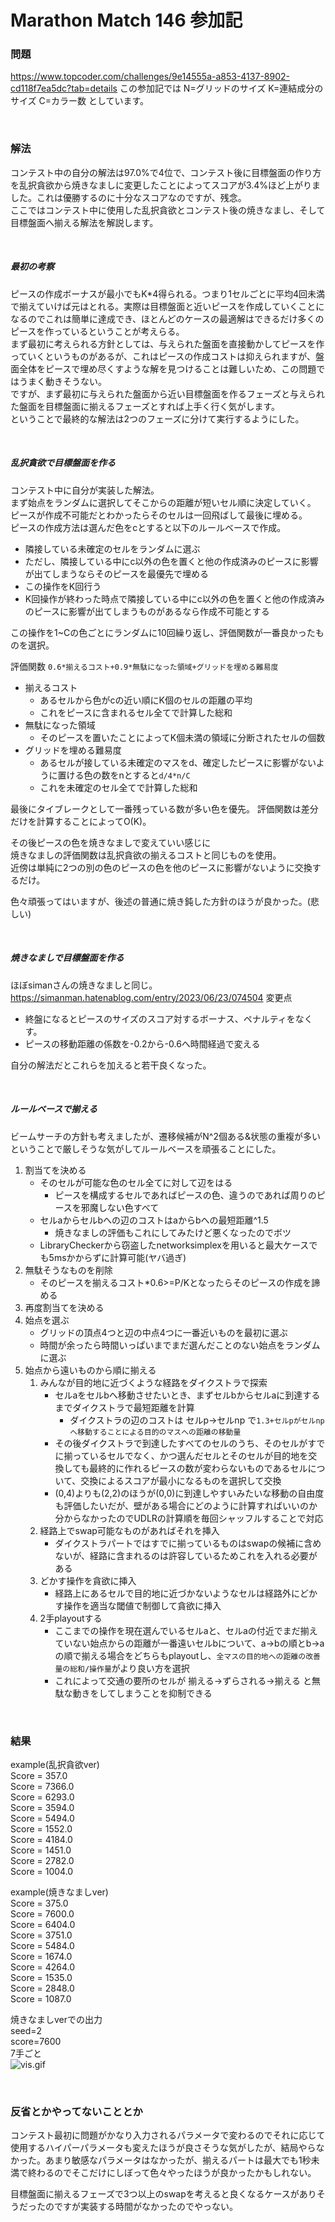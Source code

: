 # Marathon Match 146 参加記


### 問題
https://www.topcoder.com/challenges/9e14555a-a853-4137-8902-cd118f7ea5dc?tab=details
この参加記では N=グリッドのサイズ K=連結成分のサイズ C=カラー数 としています。

<br>

### 解法
コンテスト中の自分の解法は97.0%で4位で、コンテスト後に目標盤面の作り方を乱択貪欲から焼きなましに変更したことによってスコアが3.4%ほど上がりました。これは優勝するのに十分なスコアなのですが、残念。  
ここではコンテスト中に使用した乱択貪欲とコンテスト後の焼きなまし、そして目標盤面へ揃える解法を解説します。  

<br>

##### 最初の考察
ピースの作成ボーナスが最小でもK*4得られる。つまり1セルごとに平均4回未満で揃えていけば元はとれる。実際は目標盤面と近いピースを作成していくことになるのでこれは簡単に達成でき、ほとんどのケースの最適解はできるだけ多くのピースを作っているということが考えらる。    
まず最初に考えられる方針としては、与えられた盤面を直接動かしてピースを作っていくというものがあるが、これはピースの作成コストは抑えられますが、盤面全体をピースで埋め尽くすような解を見つけることは難しいため、この問題ではうまく動きそうない。  
ですが、まず最初に与えられた盤面から近い目標盤面を作るフェーズと与えられた盤面を目標盤面に揃えるフェーズとすれば上手く行く気がします。  
ということで最終的な解法は2つのフェーズに分けて実行するようにした。 

<br>

##### 乱択貪欲で目標盤面を作る
コンテスト中に自分が実装した解法。  
まず始点をランダムに選択してそこからの距離が短いセル順に決定していく。  
ピースが作成不可能だとわかったらそのセルは一回飛ばして最後に埋める。  
ピースの作成方法は選んだ色をcとすると以下のルールベースで作成。    
- 隣接している未確定のセルをランダムに選ぶ
- ただし、隣接している中にc以外の色を置くと他の作成済みのピースに影響が出てしまうならそのピースを最優先で埋める
- この操作をK回行う
- K回操作が終わった時点で隣接している中にc以外の色を置くと他の作成済みのピースに影響が出てしまうものがあるなら作成不可能とする  

この操作を1~Cの色ごとにランダムに10回繰り返し、評価関数が一番良かったものを選択。  

評価関数
`0.6*揃えるコスト+0.9*無駄になった領域+グリッドを埋める難易度`

- 揃えるコスト
	-  あるセルから色がcの近い順にK個のセルの距離の平均
	-  これをピースに含まれるセル全てで計算した総和
- 無駄になった領域
	- そのピースを置いたことによってK個未満の領域に分断されたセルの個数
- グリッドを埋める難易度
	- あるセルが接している未確定のマスをd、確定したピースに影響がないように置ける色の数をnとすると`d/4*n/C`
	- これを未確定のセル全てで計算した総和  

最後にタイブレークとして一番残っている数が多い色を優先。
評価関数は差分だけを計算することによってO(K)。
  
その後ピースの色を焼きなましで変えていい感じに  
焼きなましの評価関数は乱択貪欲の揃えるコストと同じものを使用。  
近傍は単純に2つの別の色のピースの色を他のピースに影響がないように交換するだけ。  

色々頑張ってはいますが、後述の普通に焼き鈍した方針のほうが良かった。(悲しい) 


<br>

##### 焼きなましで目標盤面を作る
ほぼsimanさんの焼きなましと同じ。  
https://simanman.hatenablog.com/entry/2023/06/23/074504
変更点
- 終盤になるとピースのサイズのスコア対するボーナス、ペナルティをなくす。
-  ピースの移動距離の係数を-0.2から-0.6へ時間経過で変える

自分の解法だとこれらを加えると若干良くなった。  

<br>

##### ルールベースで揃える
ビームサーチの方針も考えましたが、遷移候補がN^2個ある&状態の重複が多いということで厳しそうな気がしてルールベースを頑張ることにした。  

1. 割当てを決める
	- そのセルが可能な色のセル全てに対して辺をはる
		- ピースを構成するセルであればピースの色、違うのであれば周りのピースを邪魔しない色すべて
	- セルaからセルbへの辺のコストはaからbへの最短距離^1.5
		- 焼きなましの評価もこれにしてみたけど悪くなったのでボツ
	- LibraryCheckerから窃盗したnetworksimplexを用いると最大ケースでも5msかからずに計算可能(ヤバ過ぎ)
2. 無駄そうなものを削除
	- そのピースを揃えるコスト*0.6>=P/Kとなったらそのピースの作成を諦める
3. 再度割当てを決める
4. 始点を選ぶ
	- グリッドの頂点4つと辺の中点4つに一番近いものを最初に選ぶ
	- 時間が余ったら時間いっぱいまでまだ選んだことのない始点をランダムに選ぶ
5. 始点から遠いものから順に揃える
	1. みんなが目的地に近づくような経路をダイクストラで探索
	    - セルaをセルbへ移動させたいとき、まずセルbからセルaに到達するまでダイクストラで最短距離を計算
		    - ダイクストラの辺のコストは セルp->セルnp で`1.3+セルpがセルnpへ移動することによる目的のマスへの距離の移動量`
	    - その後ダイクストラで到達したすべてのセルのうち、そのセルがすでに揃っているセルでなく、かつ選んだセルとそのセルが目的地を交換しても最終的に作れるピースの数が変わらないものであるセルについて、交換によるスコアが最小になるものを選択して交換
		- (0,4)よりも(2,2)のほうが(0,0)に到達しやすいみたいな移動の自由度も評価したいだが、壁がある場合にどのように計算すればいいのか分からなかったのでUDLRの計算順を毎回シャッフルすることで対応
	2. 経路上でswap可能なものがあればそれを挿入
		- ダイクストラパートではすでに揃っているものはswapの候補に含めないが、経路に含まれるのは許容しているためこれを入れる必要がある
	3. どかす操作を貪欲に挿入
		- 経路上にあるセルで目的地に近づかないようなセルは経路外にどかす操作を適当な閾値で制御して貪欲に挿入
	4. 2手playoutする
	    - ここまでの操作を現在選んでいるセルaと、セルaの付近でまだ揃えていない始点からの距離が一番遠いセルbについて、a->bの順とb->aの順で揃える場合をどちらもplayoutし、`全マスの目的地への距離の改善量の総和/操作量`がより良い方を選択  
	    - これによって交通の要所のセルが 揃える->ずらされる->揃える と無駄な動きをしてしまうことを抑制できる

<br>

### 結果
example(乱択貪欲ver)  
Score = 357.0<br>
Score = 7366.0<br>
Score = 6293.0<br>
Score = 3594.0<br>
Score = 5494.0<br>
Score = 1552.0<br>
Score = 4184.0<br>
Score = 1451.0<br>
Score = 2782.0<br>
Score = 1004.0<br>

example(焼きなましver)  
Score = 375.0<br>
Score = 7600.0<br>
Score = 6404.0<br>
Score = 3751.0<br>
Score = 5484.0<br>
Score = 1674.0<br>
Score = 4264.0<br>
Score = 1535.0<br>
Score = 2848.0<br>
Score = 1087.0<br>

焼きなましverでの出力  
seed=2  
score=7600  
7手ごと  
![vis.gif](vis.gif)

<br>


### 反省とかやってないこととか
コンテスト最初に問題がかなり入力されるパラメータで変わるのでそれに応じて使用するハイパーパラメータも変えたほうが良さそうな気がしたが、結局やらなかった。あまり敏感なパラメータはなかったが、揃えるパートは最大でも1秒未満で終わるのでそこだけにしぼって色々やったほうが良かったかもしれない。  

目標盤面に揃えるフェーズで3つ以上のswapを考えると良くなるケースがありそうだったのですが実装する時間がなかったのでやっない。  
